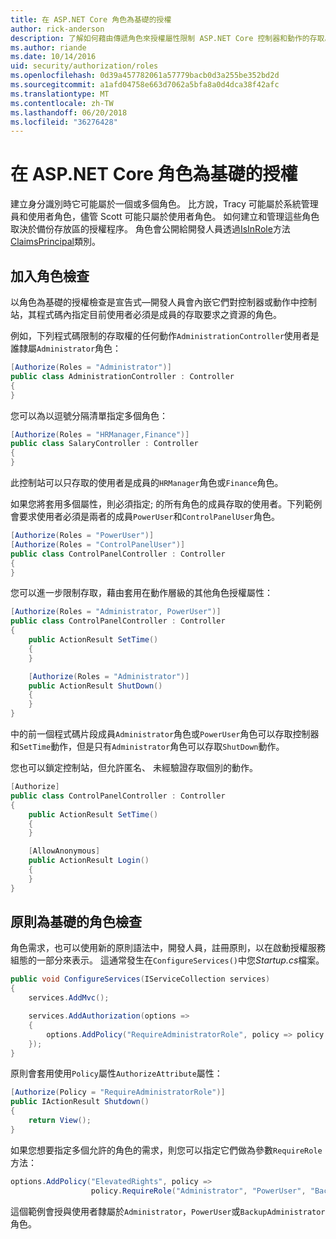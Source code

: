 ```yaml
---
title: 在 ASP.NET Core 角色為基礎的授權
author: rick-anderson
description: 了解如何藉由傳遞角色來授權屬性限制 ASP.NET Core 控制器和動作的存取。
ms.author: riande
ms.date: 10/14/2016
uid: security/authorization/roles
ms.openlocfilehash: 0d39a457782061a57779bacb0d3a255be352bd2d
ms.sourcegitcommit: a1afd04758e663d7062a5bfa8a0d4dca38f42afc
ms.translationtype: MT
ms.contentlocale: zh-TW
ms.lasthandoff: 06/20/2018
ms.locfileid: "36276428"
---
```

# <a name="role-based-authorization-in-aspnet-core"></a>在 ASP.NET Core 角色為基礎的授權

<a name="security-authorization-role-based"></a>

建立身分識別時它可能屬於一個或多個角色。 比方說，Tracy 可能屬於系統管理員和使用者角色，儘管 Scott 可能只屬於使用者角色。 如何建立和管理這些角色取決於備份存放區的授權程序。 角色會公開給開發人員透過[IsInRole](/dotnet/api/system.security.principal.genericprincipal.isinrole)方法[ClaimsPrincipal](/dotnet/api/system.security.claims.claimsprincipal)類別。

## <a name="adding-role-checks"></a>加入角色檢查

以角色為基礎的授權檢查是宣告式&mdash;開發人員會內嵌它們對控制器或動作中控制站，其程式碼內指定目前使用者必須是成員的存取要求之資源的角色。

例如，下列程式碼限制的存取權的任何動作`AdministrationController`使用者是誰隸屬`Administrator`角色：

```csharp
[Authorize(Roles = "Administrator")]
public class AdministrationController : Controller
{
}
```

您可以為以逗號分隔清單指定多個角色：

```csharp
[Authorize(Roles = "HRManager,Finance")]
public class SalaryController : Controller
{
}
```

此控制站可以只存取的使用者是成員的`HRManager`角色或`Finance`角色。

如果您將套用多個屬性，則必須指定; 的所有角色的成員存取的使用者。下列範例會要求使用者必須是兩者的成員`PowerUser`和`ControlPanelUser`角色。

```csharp
[Authorize(Roles = "PowerUser")]
[Authorize(Roles = "ControlPanelUser")]
public class ControlPanelController : Controller
{
}
```

您可以進一步限制存取，藉由套用在動作層級的其他角色授權屬性：

```csharp
[Authorize(Roles = "Administrator, PowerUser")]
public class ControlPanelController : Controller
{
    public ActionResult SetTime()
    {
    }

    [Authorize(Roles = "Administrator")]
    public ActionResult ShutDown()
    {
    }
}
```

中的前一個程式碼片段成員`Administrator`角色或`PowerUser`角色可以存取控制器和`SetTime`動作，但是只有`Administrator`角色可以存取`ShutDown`動作。

您也可以鎖定控制站，但允許匿名、 未經驗證存取個別的動作。

```csharp
[Authorize]
public class ControlPanelController : Controller
{
    public ActionResult SetTime()
    {
    }

    [AllowAnonymous]
    public ActionResult Login()
    {
    }
}
```

<a name="security-authorization-role-policy"></a>

## <a name="policy-based-role-checks"></a>原則為基礎的角色檢查

角色需求，也可以使用新的原則語法中，開發人員，註冊原則，以在啟動授權服務組態的一部分來表示。 這通常發生在`ConfigureServices()`中您*Startup.cs*檔案。

```csharp
public void ConfigureServices(IServiceCollection services)
{
    services.AddMvc();

    services.AddAuthorization(options =>
    {
        options.AddPolicy("RequireAdministratorRole", policy => policy.RequireRole("Administrator"));
    });
}
```

原則會套用使用`Policy`屬性`AuthorizeAttribute`屬性：

```csharp
[Authorize(Policy = "RequireAdministratorRole")]
public IActionResult Shutdown()
{
    return View();
}
```

如果您想要指定多個允許的角色的需求，則您可以指定它們做為參數`RequireRole`方法：

```csharp
options.AddPolicy("ElevatedRights", policy =>
                  policy.RequireRole("Administrator", "PowerUser", "BackupAdministrator"));
```

這個範例會授與使用者隸屬於`Administrator`，`PowerUser`或`BackupAdministrator`角色。
